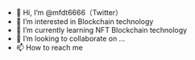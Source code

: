 - 👋 Hi, I’m @mfdt6666（Twitter）
- 👀 I’m interested in Blockchain technology
- 🌱 I’m currently learning NFT Blockchain technology
- 💞️ I’m looking to collaborate on ...
- 📫 How to reach me 

<!---Twitter:@mfdt6666 TG:mfdt6666
mfdt6666/mfdt6666 is a ✨ special ✨ repository because its `README.md` (this file) appears on your GitHub profile.
You can click the Preview link to take a look at your changes.
--->
